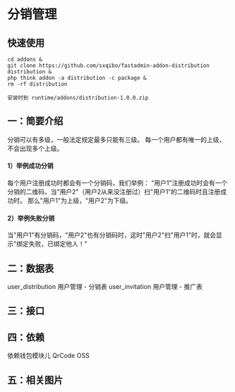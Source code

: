 # 分销管理

## 快速使用
```
cd addons & 
git clone https://github.com/sxqibo/fastadmin-addon-distribution distribution & 
php think addon -a distribution -c package & 
rm -rf distribution

安装时到 runtime/addons/distribution-1.0.0.zip
```

## 一：简要介绍
分销可以有多级，一般法定规定最多只能有三级。
每一个用户都有唯一的上级，不会出现多个上级。

#### 1）举例成功分销
每个用户注册成功时都会有一个分销码，我们举例：
"用户1"注册成功时会有一个分销的二维码，当"用户2"（用户2从来没注册过）扫"用户1"的二维码时且注册成功时。
那么"用户1"为上级，"用户2"为下级。

#### 2）举例失败分销
当"用户1"有分销码，"用户2"也有分销码时，这时"用户2"扫"用户1"时，就会显示"绑定失败，已绑定他人！"


## 二：数据表
user_distribution   用户管理 - 分销表
user_invitation     用户管理 - 推广表

## 三：接口


## 四：依赖
依赖钱包模块儿
QrCode
OSS

## 五：相关图片


